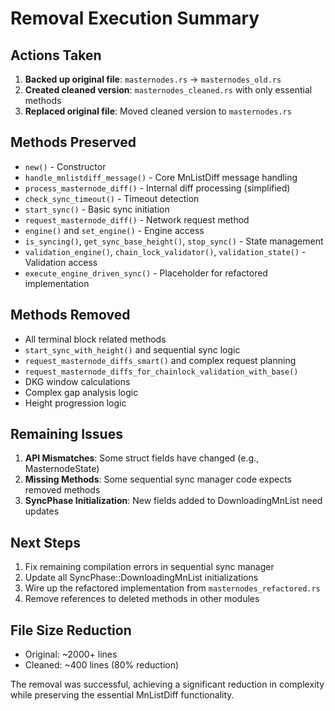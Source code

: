 # Removal Execution Summary

## Actions Taken

1. **Backed up original file**: `masternodes.rs` → `masternodes_old.rs`
2. **Created cleaned version**: `masternodes_cleaned.rs` with only essential methods
3. **Replaced original file**: Moved cleaned version to `masternodes.rs`

## Methods Preserved

- `new()` - Constructor
- `handle_mnlistdiff_message()` - Core MnListDiff message handling
- `process_masternode_diff()` - Internal diff processing (simplified)
- `check_sync_timeout()` - Timeout detection
- `start_sync()` - Basic sync initiation
- `request_masternode_diff()` - Network request method
- `engine()` and `set_engine()` - Engine access
- `is_syncing()`, `get_sync_base_height()`, `stop_sync()` - State management
- `validation_engine()`, `chain_lock_validator()`, `validation_state()` - Validation access
- `execute_engine_driven_sync()` - Placeholder for refactored implementation

## Methods Removed

- All terminal block related methods
- `start_sync_with_height()` and sequential sync logic
- `request_masternode_diffs_smart()` and complex request planning
- `request_masternode_diffs_for_chainlock_validation_with_base()`
- DKG window calculations
- Complex gap analysis logic
- Height progression logic

## Remaining Issues

1. **API Mismatches**: Some struct fields have changed (e.g., MasternodeState)
2. **Missing Methods**: Some sequential sync manager code expects removed methods
3. **SyncPhase Initialization**: New fields added to DownloadingMnList need updates

## Next Steps

1. Fix remaining compilation errors in sequential sync manager
2. Update all SyncPhase::DownloadingMnList initializations
3. Wire up the refactored implementation from `masternodes_refactored.rs`
4. Remove references to deleted methods in other modules

## File Size Reduction

- Original: ~2000+ lines
- Cleaned: ~400 lines (80% reduction)

The removal was successful, achieving a significant reduction in complexity while preserving the essential MnListDiff functionality.
